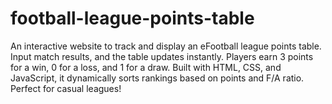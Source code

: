 # football-league-points-table
An interactive website to track and display an eFootball league points table. Input match results, and the table updates instantly. Players earn 3 points for a win, 0 for a loss, and 1 for a draw. Built with HTML, CSS, and JavaScript, it dynamically sorts rankings based on points and F/A ratio. Perfect for casual leagues!
